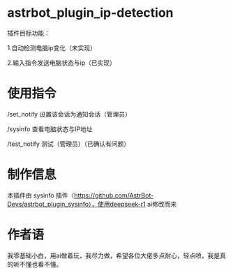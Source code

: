 # astrbot_plugin_ip-detection

插件目标功能：

  1.自动检测电脑ip变化（未实现）

  2.输入指令发送电脑状态与ip（已实现）
  
# 使用指令

  /set_notify   设置该会话为通知会话（管理员）

  /sysinfo      查看电脑状态与IP地址

  /test_notify  测试（管理员）（已确认有问题）

# 制作信息

  本插件由 sysinfo 插件（https://github.com/AstrBot-Devs/astrbot_plugin_sysinfo），使用deepseek-r1 ai修改而来

# 作者语
  我零基础小白，用ai做着玩，我尽力做，希望各位大佬多点耐心，轻点喷，我是真的听不懂也看不懂。

